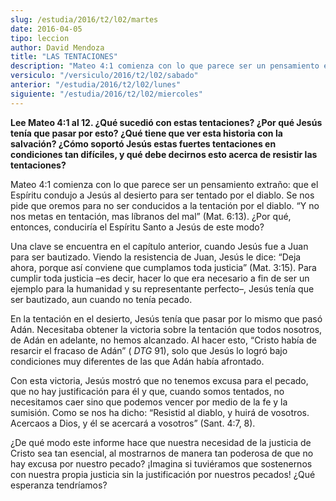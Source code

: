 ```yaml
---
slug: /estudia/2016/t2/l02/martes
date: 2016-04-05
tipo: leccion
author: David Mendoza
title: "LAS TENTACIONES"
description: "Mateo 4:1 comienza con lo que parece ser un pensamiento extraño: que el  Espíritu condujo a Jesús al desierto para ser tentado por el diablo. Se nos  pide que oremos para no ser conducidos a la tentación por el diablo. “Y no nos  metas en tentación, mas líbranos del mal”..."
versiculo: "/versiculo/2016/t2/l02/sabado"
anterior: "/estudia/2016/t2/l02/lunes"
siguiente: "/estudia/2016/t2/l02/miercoles"
---
```


**Lee Mateo 4:1 al 12. ¿Qué sucedió con estas tentaciones? ¿Por qué Jesús tenía que pasar por esto? ¿Qué tiene que ver esta historia con la salvación? ¿Cómo soportó Jesús estas fuertes tentaciones en condiciones tan difíciles, y qué debe decirnos esto acerca de resistir las tentaciones?**

Mateo 4:1 comienza con lo que parece ser un pensamiento extraño: que el Espíritu condujo a Jesús al desierto para ser tentado por el diablo. Se nos pide que oremos para no ser conducidos a la tentación por el diablo. “Y no nos metas en tentación, mas líbranos del mal” (Mat. 6:13). ¿Por qué, entonces, conduciría el Espíritu Santo a Jesús de este modo?

Una clave se encuentra en el capítulo anterior, cuando Jesús fue a Juan para ser bautizado. Viendo la resistencia de Juan, Jesús le dice: “Deja ahora, porque así conviene que cumplamos toda justicia” (Mat. 3:15). Para cumplir toda justicia –es decir, hacer lo que era necesario a fin de ser un ejemplo para la humanidad y su representante perfecto–, Jesús tenía que ser bautizado, aun cuando no tenía pecado.

En la tentación en el desierto, Jesús tenía que pasar por lo mismo que pasó Adán. Necesitaba obtener la victoria sobre la tentación que todos nosotros, de Adán en adelante, no hemos alcanzado. Al hacer esto, “Cristo había de resarcir el fracaso de Adán” ( _DTG_ 91), solo que Jesús lo logró bajo condiciones muy diferentes de las que Adán había afrontado.

Con esta victoria, Jesús mostró que no tenemos excusa para el pecado, que no hay justificación para él y que, cuando somos tentados, no necesitamos caer sino que podemos vencer por medio de la fe y la sumisión. Como se nos ha dicho: “Resistid al diablo, y huirá de vosotros. Acercaos a Dios, y él se acercará a vosotros” (Sant. 4:7, 8).

¿De qué modo este informe hace que nuestra necesidad de la justicia de Cristo sea tan esencial, al mostrarnos de manera tan poderosa de que no hay excusa por nuestro pecado? ¡Imagina si tuviéramos que sostenernos con nuestra propia justicia sin la justificación por nuestros pecados! ¿Qué esperanza tendríamos?

